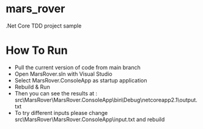 # mars_rover
.Net Core TDD project sample 

# How To Run

* Pull the current version of code from main branch
* Open MarsRover.sln with Visual Studio
* Select MarsRover.ConsoleApp as startup application
* Rebuild & Run
* Then you can see the results at : src\MarsRover\MarsRover.ConsoleApp\bin\Debug\netcoreapp2.1\output.txt
* To try different inputs please change src\MarsRover\MarsRover.ConsoleApp\input.txt and rebuild